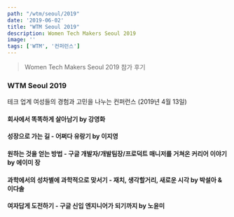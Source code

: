 ```yaml
---
path: "/wtm/seoul/2019"
date: '2019-06-02'
title: "WTM Seoul 2019"
description: Women Tech Makers Seoul 2019
image: ''
tags: ['WTM', '컨퍼런스']
---
```

> Women Tech Makers Seoul 2019 참가 후기

### WTM Seoul 2019
테크 업계 여성들의 경험과 고민을 나누는 컨퍼런스 (2019년 4월 13일)

#### 회사에서 똑똑하게 살아남기 by 강영화

#### 성장으로 가는 길 - 어쩌다 유랑기 by 이지영

#### 원하는 것을 얻는 방법 - 구글 개발자/개발팀장/프로덕트 매니저를 거쳐온 커리어 이야기 by 에이미 장

#### 과학에서의 성차별에 과학적으로 맞서기 - 재치, 생각할거리, 새로운 시각 by 박설아 & 이다솔

#### 여자답게 도전하기 - 구글 신입 엔지니어가 되기까지 by 노윤미